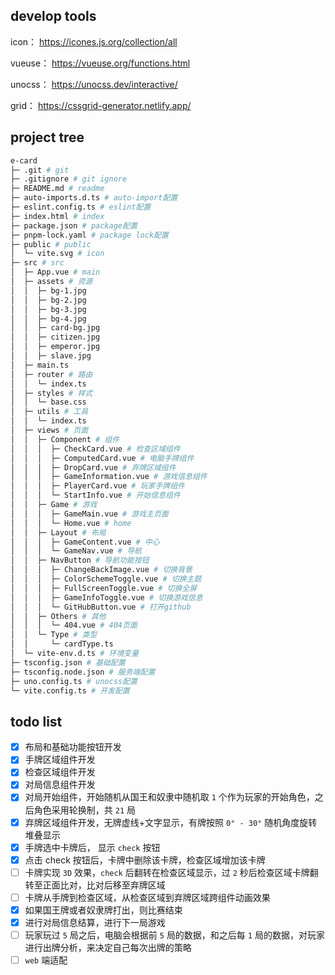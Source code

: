 ## develop tools

icon： <a href="https://icones.js.org/collection/all" _blank>https://icones.js.org/collection/all</a>

vueuse： <a href="https://vueuse.org/functions.html" _blank>https://vueuse.org/functions.html</a>

unocss： <a href="https://unocss.dev/interactive/" _blank>https://unocss.dev/interactive/</a>

grid： <a href="https://cssgrid-generator.netlify.app/" _blank>https://cssgrid-generator.netlify.app/</a>

## project tree
``` bash
e-card
├─ .git # git
├─ .gitignore # git ignore
├─ README.md # readme
├─ auto-imports.d.ts # auto-import配置
├─ eslint.config.ts # eslint配置
├─ index.html # index
├─ package.json # package配置
├─ pnpm-lock.yaml # package lock配置
├─ public # public
│  └─ vite.svg # icon
├─ src # src
│  ├─ App.vue # main
│  ├─ assets # 资源
│  │  ├─ bg-1.jpg
│  │  ├─ bg-2.jpg
│  │  ├─ bg-3.jpg
│  │  ├─ bg-4.jpg
│  │  ├─ card-bg.jpg
│  │  ├─ citizen.jpg
│  │  ├─ emperor.jpg
│  │  ├─ slave.jpg
│  ├─ main.ts
│  ├─ router # 路由
│  │  └─ index.ts
│  ├─ styles # 样式
│  │  └─ base.css
│  ├─ utils # 工具
│  │  └─ index.ts
│  ├─ views # 页面
│  │  ├─ Component # 组件
│  │  │  ├─ CheckCard.vue # 检查区域组件
│  │  │  ├─ ComputedCard.vue # 电脑手牌组件
│  │  │  ├─ DropCard.vue # 弃牌区域组件
│  │  │  ├─ GameInformation.vue # 游戏信息组件
│  │  │  ├─ PlayerCard.vue # 玩家手牌组件
│  │  │  └─ StartInfo.vue # 开始信息组件
│  │  ├─ Game # 游戏
│  │  │  ├─ GameMain.vue # 游戏主页面
│  │  │  └─ Home.vue # home
│  │  ├─ Layout # 布局
│  │  │  ├─ GameContent.vue # 中心
│  │  │  └─ GameNav.vue # 导航
│  │  ├─ NavButton # 导航功能按钮
│  │  │  ├─ ChangeBackImage.vue # 切换背景
│  │  │  ├─ ColorSchemeToggle.vue # 切换主题
│  │  │  ├─ FullScreenToggle.vue # 切换全屏
│  │  │  ├─ GameInfoToggle.vue # 切换游戏信息
│  │  │  └─ GitHubButton.vue # 打开github
│  │  ├─ Others # 其他
│  │  │  └─ 404.vue # 404页面
│  │  └─ Type # 类型
│  │     └─ cardType.ts
│  └─ vite-env.d.ts # 环境变量
├─ tsconfig.json # 基础配置
├─ tsconfig.node.json # 服务端配置
├─ uno.config.ts # unocss配置
└─ vite.config.ts # 开发配置
```

## todo list

- [x] 布局和基础功能按钮开发
- [x] 手牌区域组件开发
- [x] 检查区域组件开发
- [x] 对局信息组件开发
- [x] 对局开始组件，开始随机从国王和奴隶中随机取 `1` 个作为玩家的开始角色，之后角色采用轮换制，共 `21` 局
- [x] 弃牌区域组件开发，无牌虚线+文字显示，有牌按照 `0° - 30°` 随机角度旋转堆叠显示
- [x] 手牌选中卡牌后， 显示 `check` 按钮
- [x] 点击 check 按钮后，卡牌中删除该卡牌，检查区域增加该卡牌
- [ ] 卡牌实现 `3D` 效果，`check` 后翻转在检查区域显示，过 `2` 秒后检查区域卡牌翻转至正面比对，比对后移至弃牌区域
- [ ] 卡牌从手牌到检查区域，从检查区域到弃牌区域跨组件动画效果
- [x] 如果国王牌或者奴隶牌打出，则比赛结束
- [x] 进行对局信息结算，进行下一局游戏
- [ ] 玩家玩过 `5` 局之后，电脑会根据前 `5` 局的数据，和之后每 `1` 局的数据，对玩家进行出牌分析，来决定自己每次出牌的策略
- [ ] `web` 端适配
